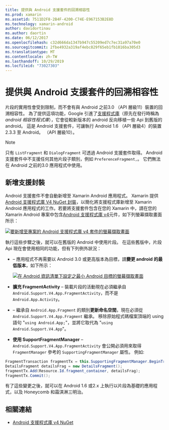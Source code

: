 ```yaml
---
title: 提供與 Android 支援套件的回溯相容性
ms.prod: xamarin
ms.assetid: 7511D2F8-2B4F-4200-C74E-E967153B2E8D
ms.technology: xamarin-android
author: davidortinau
ms.author: daortin
ms.date: 06/12/2017
ms.openlocfilehash: c32d666da1347b947c55209ed7c7ec31a97a70e0
ms.sourcegitcommit: 2fbe4932a319af4ebc829f65eb1fb1816ba305d3
ms.translationtype: MT
ms.contentlocale: zh-TW
ms.lasthandoff: 10/29/2019
ms.locfileid: "73027303"
---
```

# <a name="providing-backwards-compatibility-with-the-android-support-package"></a>提供與 Android 支援套件的回溯相容性

片段的實用性會受到限制，而不會有與 Android 之前3.0 （API 層級11）裝置的回溯相容性。 為了提供這項功能，Google 引進了[支援程式庫](https://developer.android.com/sdk/compatibility-library.html)（原先在發行時稱為*android 相容性程式庫*），它會從較新版本的 android 反向移植一些 Api 到舊版的 android。 這是 Android 支援套件，可讓執行 Android 1.6 （API 層級4）的裝置2.3.3 至 Android。 （API 層級10）。

> [!NOTE]
> 只有 `ListFragment` 和 `DialogFragment` 可透過 Android 支援套件取得。 Android 支援套件中不支援任何其他片段子類別，例如 `PreferenceFragment,`。 它們無法在 Android 之前的3.0 應用程式中使用。 

## <a name="adding-the-support-package"></a>新增支援封裝

Android 支援套件不會自動新增至 Xamarin Android 應用程式。 Xamarin 提供[Android 支援程式庫 V4 NuGet 封裝](https://www.nuget.org/packages/Xamarin.Android.Support.v4/)，以簡化將支援程式庫新增至 Xamarin Android 應用程式的工作。若要將支援套件包含在您的 Xamarin 中，請在您的 Xamarin Android 專案中包含[Android 支援程式庫 v4](https://www.nuget.org/packages/Xamarin.Android.Support.v4/)元件，如下列螢幕擷取畫面所示： 

[![要新增至專案的 Android 支援程式庫 v4 套件的螢幕擷取畫面](providing-backwards-compatibility-images/02-sml.png)](providing-backwards-compatibility-images/02.png#lightbox)

執行這些步驟之後，就可以在舊版的 Android 中使用片段。 在這些舊版中，片段 Api 現在會使用相同的功能，但有下列例外狀況： 

- &ndash; 應用程式不再需要以 Android 3.0 或更高版本為目標，請**變更 android 的最低版本**，如下所示： 

    [![在 Android 資訊清單下設定之最小 Android 目標的螢幕擷取畫面](providing-backwards-compatibility-images/03-sml.png)](providing-backwards-compatibility-images/03.png#lightbox)

- **擴充 FragmentActivity** &ndash; 裝載片段的活動現在必須繼承自 `Android.Support.V4.App.FragmentActivity`，而不是 `Android.App.Activity`。 

- &ndash; 繼承自 `Android.App.Fragment` 的類別**更新命名空間**，現在必須從 `Android.Support.V4.App.Fragment` 繼承。 移除原始程式碼檔案頂端的 using 語句 "`using Android.App;`"，並將它取代為 "`using Android.Support.V4.App`"。 

- **使用 SupportFragmentManager** &ndash; `Android.Support.V4.App.FragmentActivity` 會公開必須用來取得 `FragmentManager` 參考的 `SupportingFragmentManager` 屬性。 例如: 

```csharp
FragmentTransaction fragmentTx = this.SupportingFragmentManager.BeginTransaction();
DetailsFragment detailsFrag = new DetailsFragment();
fragmentTx.Add(Resource.Id.fragment_container, detailsFrag);
fragmentTx.Commit();
```

有了這些變更之後，就可以在 Android 1.6 或2.x 上執行以片段為基礎的應用程式，以及 Honeycomb 和霜淇淋三明治。 

## <a name="related-links"></a>相關連結

- [Android 支援程式庫 v4 NuGet](https://www.nuget.org/packages/Xamarin.Android.Support.v4/)
